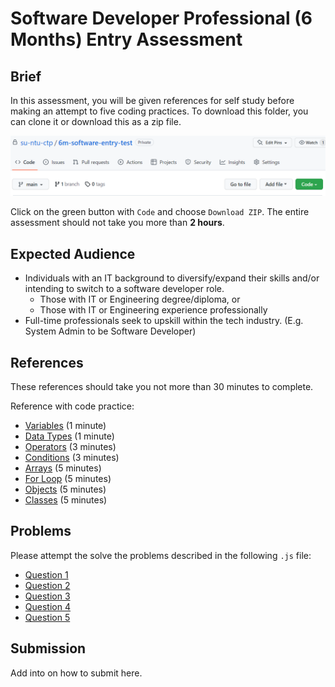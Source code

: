 # Software Developer Professional (6 Months) Entry Assessment

## Brief

In this assessment, you will be given references for self study before making an attempt to five coding practices. To download this folder, you can clone it or download this as a zip file. 

![Screenshot](/assets/screenshot-code.png)

Click on the green button with `Code` and choose `Download ZIP`. The entire assessment should not take you more than **2 hours**.

## Expected Audience

- Individuals with an IT background to diversify/expand their skills and/or intending to switch to a software developer role.
    - Those with IT or Engineering degree/diploma, or
    - Those with IT or Engineering experience professionally
- Full-time professionals seek to upskill within the tech industry. (E.g. System Admin to be Software Developer)	


## References

These references should take you not more than 30 minutes to complete.

Reference with code practice:

- [Variables](https://www.w3schools.com/js/js_variables.asp) (1 minute)
- [Data Types](https://www.w3schools.com/js/js_datatypes.asp) (1 minute)
- [Operators](https://www.w3schools.com/js/js_operators.asp) (3 minutes)
- [Conditions](https://www.w3schools.com/js/js_if_else.asp) (3 minutes)
- [Arrays](https://www.w3schools.com/js/js_arrays.asp) (5 minutes)
- [For Loop](https://www.w3schools.com/js/js_loop_for.asp) (5 minutes)
- [Objects](https://www.w3schools.com/js/js_objects.asp) (5 minutes)
- [Classes](https://www.w3schools.com/js/js_classes.asp) (5 minutes)


## Problems

Please attempt the solve the problems described in the following `.js` file:

- [Question 1](./src/q1.js)
- [Question 2](./src/q2.js)
- [Question 3](./src/q3.js)
- [Question 4](./src/q4.js)
- [Question 5](./src/q5.js)

## Submission

Add into on how to submit here.
